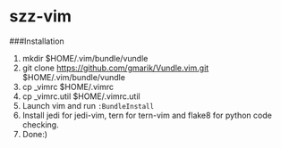 szz-vim
=======

###Installation

1. mkdir $HOME/.vim/bundle/vundle
2. git clone https://github.com/gmarik/Vundle.vim.git $HOME/.vim/bundle/vundle
3. cp _vimrc $HOME/.vimrc
4. cp _vimrc.util $HOME/.vimrc.util
5. Launch vim and run ```:BundleInstall```
6. Install jedi for jedi-vim, tern for tern-vim and flake8 for python code checking.
7. Done:)
